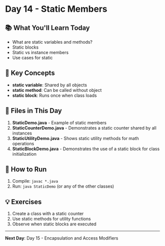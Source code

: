 # Day 14 - Static Members

## 📚 What You'll Learn Today

- What are static variables and methods?
- Static blocks
- Static vs instance members
- Use cases for static

## 🎯 Key Concepts

- **static variable**: Shared by all objects
- **static method**: Can be called without object
- **static block**: Runs once when class loads

## 📁 Files in This Day

1. **StaticDemo.java** - Example of static members
2. **StaticCounterDemo.java** - Demonstrates a static counter shared by all instances
3. **StaticUtilityDemo.java** - Shows static utility methods for math operations
4. **StaticBlockDemo.java** - Demonstrates the use of a static block for class initialization

## 🚀 How to Run

1. Compile: `javac *.java`
2. Run: `java StaticDemo` (or any of the other classes)

## 💡 Exercises

1. Create a class with a static counter
2. Use static methods for utility functions
3. Observe when static blocks are executed

---

**Next Day**: Day 15 - Encapsulation and Access Modifiers 